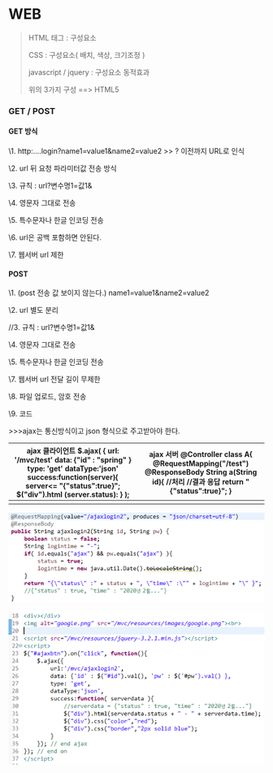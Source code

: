 # WEB

> HTML 태그 : 구성요소
>
> CSS : 구성요소( 배치, 색상, 크기조정 )
>
> javascript / jquery : 구성요소 동적효과
>
> 위의 3가지 구성 ==> HTML5 

### GET / POST

#### GET 방식

\1. http:....login?name1=value1&name2=value2 >> ? 이전까지 URL로 인식

\2. url 뒤 요청 파라미터값 전송 방식

\3. 규칙 : url?변수명1=값1&

\4. 영문자 그대로 전송

\5. 특수문자나 한글 인코딩 전송

\6. url은 공백 포함하면 안된다.

\7. 웹서버 url 제한



#### POST

\1. (post 전송 값 보이지 않는다.) name1=value1&name2=value2 

\2. url 별도 분리

//3. 규칙 : url?변수명1=값1&

\4. 영문자 그대로 전송

\5. 특수문자나 한글 인코딩 전송

\7. 웹서버 url 전달 길이 무제한

\8. 파일 업로드, 암호 전송

\9. 코드



\>>>ajax는 통신방식이고 json 형식으로 주고받아야 한다.

| **ajax 클라이언트**  **$.ajax(**  **{**  **url: '/mvc/test'**  **data: {"id" :  "spring" }**  **type: 'get'**  **dataType:'json'   success:function(server){**  **server<=**  **"{\"status\":true}";**  **$("div").html**  **(server.status):**  **}**  **);** | **ajax 서버**  **@Controller**  **class A{**  **@RequestMapping("/test")**  **@ResponseBody   String a(String id){**  **//처리**  **//결과 응답**  **return  "{\"status\":true}";   }** |
| ------------------------------------------------------------ | ------------------------------------------------------------ |
|                                                              |                                                              |

![img](image/Ajax_Json_01.png)

![img](image/Ajax_Json_02.png)